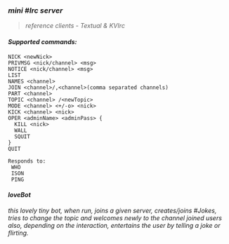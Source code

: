 ### ***mini #Irc server***
>_reference clients - Textual & KVIrc_

#### _Supported commands:_
```
NICK <newNick>
PRIVMSG <nick/channel> <msg>
NOTICE <nick/channel> <msg>
LIST
NAMES <channel>
JOIN <channel>/,<channel>(comma separated channels)
PART <channel>
TOPIC <channel> /<newTopic>
MODE <channel> <+/-o> <nick>
KICK <channel> <nick> 
OPER <adminName> <adminPass> {
  KILL <nick>
  WALL
  SQUIT
}
QUIT

Responds to:
 WHO
 ISON
 PING
 ```
 #### ***loveBot***
 _this lovely tiny bot, when run, joins a given server, creates/joins #Jokes, tries to change the topic and welcomes newly_
 _to the channel joined users also, depending on the interaction, entertains the user by telling a joke or flirting._
